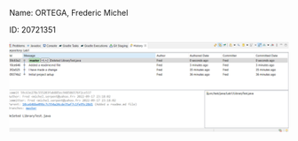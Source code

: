 

<p> Name: ORTEGA, Frederic Michel </p>
<p> ID: 20721351 </p>


<img src="./historyDeletedLibraryTest.java.png" alt="Git History"/>


